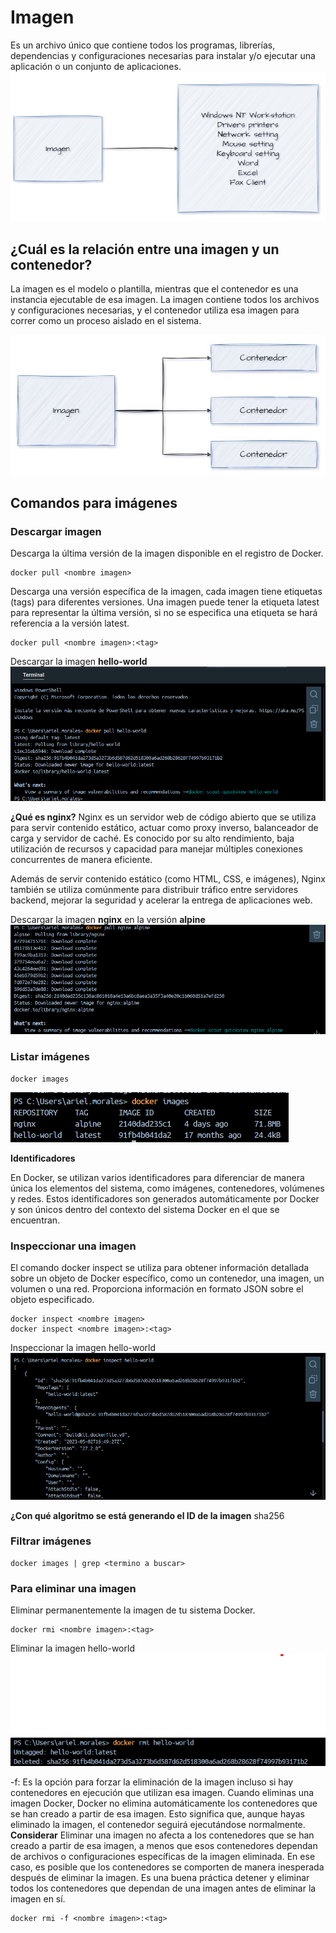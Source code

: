 # Imagen
Es un archivo único que contiene todos los programas, librerías, dependencias y configuraciones necesarias para instalar y/o ejecutar una aplicación o un conjunto de aplicaciones.
![Imagen](img/imagen.PNG)

## ¿Cuál es la relación entre una imagen y un contenedor? 
La imagen es el modelo o plantilla, mientras que el contenedor es una instancia ejecutable de esa imagen. La imagen contiene todos los archivos y configuraciones necesarias, y el contenedor utiliza esa imagen para correr como un proceso aislado en el sistema.

![Imagen y contenedores](img/imagenContenedores.JPG)
## Comandos para imágenes

### Descargar imagen
Descarga la última versión de la imagen disponible en el registro de Docker.

```
docker pull <nombre imagen> 
```

Descarga una versión específica de la imagen, cada imagen tiene etiquetas (tags) para diferentes versiones.
Una imagen puede tener la etiqueta latest para representar la última versión, si no se especifica una etiqueta se hará referencia a la versión latest.

```
docker pull <nombre imagen>:<tag>
```

Descargar la imagen **hello-world**
![Imagen](img/hello.png)

**¿Qué es nginx?**
Nginx es un servidor web de código abierto que se utiliza para servir contenido estático, actuar como proxy inverso, balanceador de carga y servidor de caché. Es conocido por su alto rendimiento, baja utilización de recursos y capacidad para manejar múltiples conexiones concurrentes de manera eficiente.

Además de servir contenido estático (como HTML, CSS, e imágenes), Nginx también se utiliza comúnmente para distribuir tráfico entre servidores backend, mejorar la seguridad y acelerar la entrega de aplicaciones web.

Descargar la imagen  **nginx** en la versión **alpine**
![Imagen](img/alpine.png)

### Listar imágenes

```
docker images
```
![Imagen](img/images.png)

**Identificadores**

En Docker, se utilizan varios identificadores para diferenciar de manera única los elementos del sistema, como imágenes, contenedores, volúmenes y redes. Estos identificadores son generados automáticamente por Docker y son únicos dentro del contexto del sistema Docker en el que se encuentran. 

### Inspeccionar una imagen
El comando docker inspect se utiliza para obtener información detallada sobre un objeto de Docker específico, como un contenedor, una imagen, un volumen o una red.  Proporciona información en formato JSON sobre el objeto especificado.

```
docker inspect <nombre imagen>
docker inspect <nombre imagen>:<tag>
```

Inspeccionar la imagen hello-world 
![Imagen](img/inspect.png)

**¿Con qué algoritmo se está generando el ID de la imagen**
sha256

### Filtrar imágenes

```
docker images | grep <termino a buscar>

```

### Para eliminar una imagen
Eliminar permanentemente la imagen de tu sistema Docker.

```
docker rmi <nombre imagen>:<tag>
```

Eliminar la imagen hello-world 
![Imagen](img/eliminar.png)

-f: Es la opción para forzar la eliminación de la imagen incluso si hay contenedores en ejecución que utilizan esa imagen.
Cuando eliminas una imagen Docker, Docker no elimina automáticamente los contenedores que se han creado a partir de esa imagen. Esto significa que, aunque hayas eliminado la imagen, el contenedor seguirá ejecutándose normalmente.  
**Considerar**
Eliminar una imagen no afecta a los contenedores que se han creado a partir de esa imagen, a menos que esos contenedores dependan de archivos o configuraciones específicas de la imagen eliminada. En ese caso, es posible que los contenedores se comporten de manera inesperada después de eliminar la imagen.
Es una buena práctica detener y eliminar todos los contenedores que dependan de una imagen antes de eliminar la imagen en sí.

```
docker rmi -f <nombre imagen>:<tag>
```

